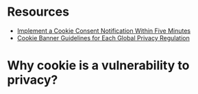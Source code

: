 # Resources

-   [Implement a Cookie Consent Notification Within Five Minutes](https://betterprogramming.pub/implement-a-cookie-consent-notification-within-5-minutes-82c845c55487)
-   [Cookie Banner Guidelines for Each Global Privacy Regulation](https://www.cookiepro.com/knowledge/cookie-banner-guidelines)

# Why cookie is a vulnerability to privacy?
